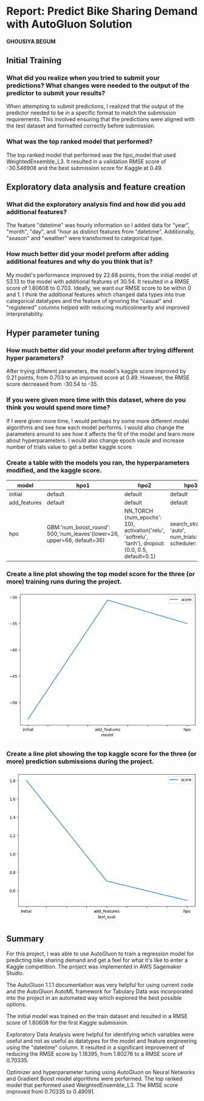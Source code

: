 
# Report: Predict Bike Sharing Demand with AutoGluon Solution
#### GHOUSIYA BEGUM

## Initial Training
### What did you realize when you tried to submit your predictions? What changes were needed to the output of the predictor to submit your results?
When attempting to submit predictions, I realized that the output of the predictor needed to be in a specific format to match the submission requirements. This involved ensuring that the predictions were aligned with the test dataset and formatted correctly before submission.


### What was the top ranked model that performed?
The top ranked model that performed was the hpo_model that used WeightedEnsemble_L3. It resulted in a validation RMSE score of -30.546908 and the best submission score for Kaggle at 0.49.

## Exploratory data analysis and feature creation
### What did the exploratory analysis find and how did you add additional features?
The feature "datetime" was hourly information so I added data for "year", "month", "day", and "hour as distinct features from "datetime". 
Additionally, "season" and "weather" were transformed to categorical type.

### How much better did your model preform after adding additional features and why do you think that is?
My model's performance improved by 22.68 points, from the initial model of 53.13 to the model with additional features of 30.54. It resulted in a RMSE score of 1.80608 to 0.703. Ideally, we want our RMSE score to be within 0 and 1. I think the additional features which changed data types into true categorical datatypes and the feature of ignoring the "casual" and "registered" columns helped with reducing multicolinearity and improved interpretability.

## Hyper parameter tuning
### How much better did your model preform after trying different hyper parameters?
After trying different parameters, the model's kaggle score improved by 0.21 points, from 0.703 to an improved score at 0.49. However, the RMSE score decreased from -30.54 to -35.

### If you were given more time with this dataset, where do you think you would spend more time?
If I were given more time, I would perhaps try some more different model algorithms and see how each model performs. I would also change the parameters around to see how it affects the fit of the model and learn more about hyperparameters. I would also change epoch vaule and increase number of trials value to get a better kaggle score.

### Create a table with the models you ran, the hyperparameters modified, and the kaggle score.
|model|hpo1|hpo2|hpo3|score|
|--|--|--|--|--|
|initial|default|default|default|1.80276|
|add_features|default|default|default|0.70335|
|hpo|GBM:'num_boost_round': 500,'num_leaves'(lower=26, upper=66, default=36)|NN_TORCH (num_epochs': 10), activation('relu', 'softrelu', 'tanh'), dropout:(0.0, 0.5, default=0.1)|search_strategy: 'auto', num_trials: 2, scheduler: local|0.49091|

### Create a line plot showing the top model score for the three (or more) training runs during the project.



![model_train_score.png](train_img.png)

### Create a line plot showing the top kaggle score for the three (or more) prediction submissions during the project.


![model_test_score.png](test_img.png)

## Summary
For this project, I was able to use AutoGluon to train a regression model for predicting bike sharing demand and get a feel for what it's like to enter a Kaggle competition. The project was implemented in AWS Sagemaker Studio.

The AutoGluon 1.1.1 documentation was very helpful for using current code and the AutoGluon AutoML framework for Tabulary Data was incorporated into the project in an automated way which explored the best possible options.

The initial model was trained on the train dataset and resulted in a RMSE score of 1.80608 for the first Kaggle submission.

Exploratory Data Analysis were helpful for identifying which variables were useful and not as useful as datatypes for the model and feature engineering using the "datetime" column. It resulted in a significant improvement of reducing the RMSE score by 1.18395, from 1.80276 to a RMSE score of 0.70335.

Optimizer and hyperparameter tuning using AutoGluon on Neural Networks and Gradient Boost model algorithms were performed. The top ranked model that performed used WeightedEnsemble_L3. The RMSE score improved from 0.70335 to 0.49091.
